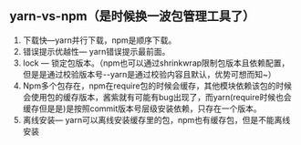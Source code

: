 ## yarn-vs-npm（是时候换一波包管理工具了）

1. 下载快—yarn并行下载，npm是顺序下载。
2. 错误提示优越性— yarn错误提示最前面。
3. lock — 锁定包版本。（npm也可以通过shrinkwrap限制包版本且依赖配置，但是是通过校验版本号--yarn是通过校验内容且默认，优势可想而知~）
4. Npm多个包存在，npm在require包的时候会缓存，其他模块依赖该包的时候会使用包的缓存版本，酱紫就有可能有bug出现了，而yarn(require时候也会缓存但是是)是按照commit版本号层级安装依赖，只存在一个版本。
5. 离线安装— yarn可以离线安装缓存里的包，npm也有缓存包，但是不能离线安装
